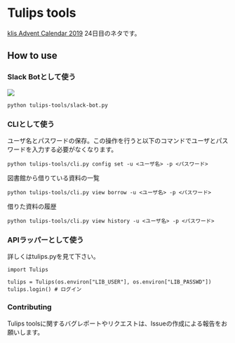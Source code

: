 # Tulips tools

[klis Advent Calendar 2019](https://adventar.org/calendars/4206) 24日目のネタです。

## How to use

### Slack Botとして使う

![](https://user-images.githubusercontent.com/15792784/70805441-441df700-1dfc-11ea-8aaf-c5c55e516211.png)

```
python tulips-tools/slack-bot.py
```

### CLIとして使う

ユーザ名とパスワードの保存。この操作を行うと以下のコマンドでユーザとパスワードを入力する必要がなくなります。

```
python tulips-tools/cli.py config set -u <ユーザ名> -p <パスワード>
```

図書館から借りている資料の一覧

```
python tulips-tools/cli.py view borrow -u <ユーザ名> -p <パスワード>
```

借りた資料の履歴

```
python tulips-tools/cli.py view history -u <ユーザ名> -p <パスワード>
```


### APIラッパーとして使う

詳しくはtulips.pyを見て下さい。

```
import Tulips

tulips = Tulips(os.environ["LIB_USER"], os.environ["LIB_PASSWD"])
tulips.login() # ログイン
```

### Contributing

Tulips toolsに関するバグレポートやリクエストは、Issueの作成による報告をお願いします。

